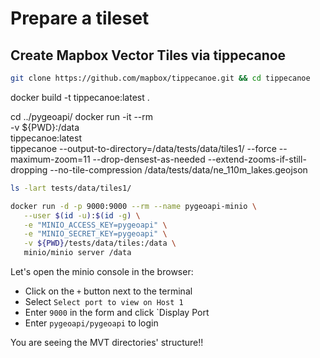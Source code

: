 # Prepare a tileset

## Create Mapbox Vector Tiles via tippecanoe

```bash
git clone https://github.com/mapbox/tippecanoe.git && cd tippecanoe
```

docker build -t tippecanoe:latest .

cd ../pygeoapi/
docker run -it --rm \
    -v ${PWD}:/data \
    tippecanoe:latest \
    tippecanoe --output-to-directory=/data/tests/data/tiles1/ --force --maximum-zoom=11 --drop-densest-as-needed --extend-zooms-if-still-dropping --no-tile-compression /data/tests/data/ne_110m_lakes.geojson


```bash
ls -lart tests/data/tiles1/
```

```bash
docker run -d -p 9000:9000 --rm --name pygeoapi-minio \
   --user $(id -u):$(id -g) \
   -e "MINIO_ACCESS_KEY=pygeoapi" \
   -e "MINIO_SECRET_KEY=pygeoapi" \
   -v ${PWD}/tests/data/tiles:/data \
   minio/minio server /data
```

Let's open the minio console in the browser:

- Click on the `+` button next to the terminal
- Select `Select port to view on Host 1`
- Enter `9000` in the form and click `Display Port
- Enter `pygeoapi/pygeoapi` to login

You are seeing the MVT directories' structure!!
